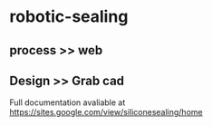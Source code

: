 # robotic-sealing
## process >> web
## Design >> Grab cad

Full documentation avaliable at https://sites.google.com/view/siliconesealing/home
